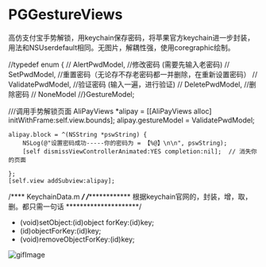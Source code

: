 # PGGestureViews
高仿支付宝手势解锁，用keychain保存密码，将苹果官方keychain进一步封装，用法和NSUserdefault相同。无图片，解耦性强，使用coregraphic绘制。



//typedef enum {
//    AlertPwdModel,    //修改密码 (需要先输入老密码)
//    SetPwdModel,      //重置密码（无论存不存老密码都一并删除，在重新设置密码）
//    ValidatePwdModel, //验证密码 (输入一遍，进行验证)
//    DeletePwdModel,   //删除密码
//    NoneModel
//}GestureModel;


  ///调用手势解锁页面
    AliPayViews *alipay = [[AliPayViews alloc] initWithFrame:self.view.bounds];
    alipay.gestureModel = ValidatePwdModel;
    
    alipay.block = ^(NSString *pswString) {
        NSLog(@"设置密码成功-----你的密码为 = 【%@】\n\n", pswString);
        [self dismissViewControllerAnimated:YES completion:nil];  // 消失你的页面
        
    };
    [self.view addSubview:alipay];
    


/****   KeychainData.m  *****/
/*****************   根据keychain官网的，封装，增，取，删。都只需一句话  *********************/
+ (void)setObject:(id)object forKey:(id)key;
+ (id)objectForKey:(id)key;
+ (void)removeObjectForKey:(id)key;



![gifImage](https://raw.githubusercontent.com/guoxianlongw/PGGestureViews/master/PGGPic.gif)
